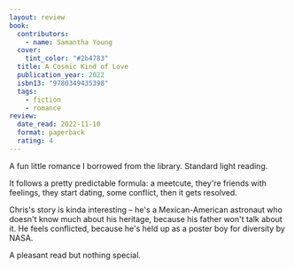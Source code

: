 ```yaml
---
layout: review
book:
  contributors:
    - name: Samantha Young
  cover:
    tint_color: "#2b4783"
  title: A Cosmic Kind of Love
  publication_year: 2022
  isbn13: "9780349435398"
  tags:
    - fiction
    - romance
review:
  date_read: 2022-11-10
  format: paperback
  rating: 4
---
```


A fun little romance I borrowed from the library.
Standard light reading.

It follows a pretty predictable formula: a meetcute, they're friends with feelings, they start dating, some conflict, then it gets resolved.

Chris's story is kinda interesting – he's a Mexican-American astronaut who doesn't know much about his heritage, because his father won't talk about it.
He feels conflicted, because he's held up as a poster boy for diversity by NASA.

A pleasant read but nothing special.

